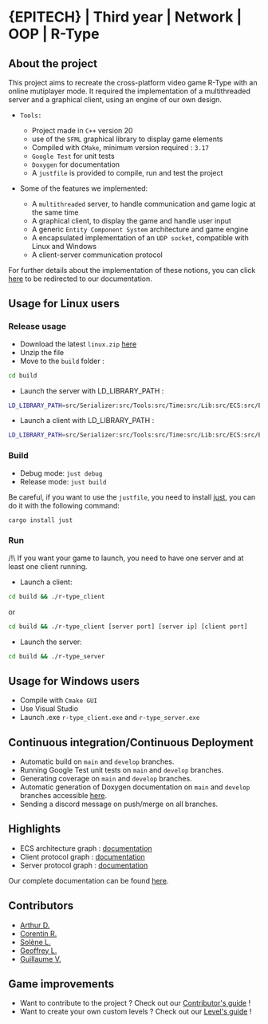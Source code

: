 # {EPITECH} | Third year | Network | OOP | R-Type

## About the project

This project aims to recreate the cross-platform video game R-Type with an online mutiplayer mode.
It required the implementation of a multithreaded server and a graphical client, using an engine of our own design.

- `Tools:`
  - Project made in `C++` version 20
  - use of the `SFML` graphical library to display game elements
  - Compiled with `CMake`, minimum version required : `3.17`
  - `Google Test` for unit tests
  - `Doxygen` for documentation
  - A `justfile` is provided to compile, run and test the project

- Some of the features we implemented:
  - A `multithreaded` server, to handle communication and game logic at the same time
  - A graphical client, to display the game and handle user input
  - A generic `Entity Component System` architecture and game engine
  - A encapsulated implementation of an `UDP socket`, compatible with Linux and Windows
  - A client-server communication protocol

For further details about the implementation of these notions, you can click [here](https://arthurtakase.github.io/R-Type/) to be redirected to our documentation.

## Usage for Linux users

### Release usage

- Download the latest `linux.zip` [here](https://github.com/ArthurTakase/R-Type/releases)
- Unzip the file
- Move to the `build` folder :

```bash
cd build
```

- Launch the server with LD_LIBRARY_PATH :

```bash
LD_LIBRARY_PATH=src/Serializer:src/Tools:src/Time:src/Lib:src/ECS:src/Error:src/Json ./r-type_server
```

- Launch a client with LD_LIBRARY_PATH :

```bash
LD_LIBRARY_PATH=src/Serializer:src/Tools:src/Time:src/Lib:src/ECS:src/Error:src/Json ./r-type_client
```

### Build

- Debug mode: `just debug`
- Release mode: `just build`

Be careful, if you want to use the `justfile`, you need to install [just](https://just.systems/man/en/), you can do it with the following command:

```bash
cargo install just
```

### Run

/!\ If you want your game to launch, you need to have one server and at least one client running.

- Launch a client:

```bash
cd build && ./r-type_client
```

or

```bash
cd build && ./r-type_client [server port] [server ip] [client port]
```

- Launch the server:

```bash
cd build && ./r-type_server
```

## Usage for Windows users

- Compile with `Cmake GUI`
- Use Visual Studio
- Launch .exe `r-type_client.exe` and `r-type_server.exe`

## Continuous integration/Continuous Deployment

- Automatic build on `main` and `develop` branches.
- Running Google Test unit tests on `main` and `develop` branches.
- Generating coverage on `main` and `develop` branches.
- Automatic generation of Doxygen documentation on `main` and `develop` branches accessible [here](https://arthurtakase.github.io/R-Type/).
- Sending a discord message on push/merge on all branches.

## Highlights

- ECS architecture graph : [documentation](docs/ECS.md)
- Client protocol graph : [documentation](docs/ClientProtocol.md)
- Server protocol graph : [documentation](docs/ServerProtocol.md)

Our complete documentation can be found [here](https://arthurtakase.github.io/R-Type/).

## Contributors

- [Arthur D.](https://github.com/ArthurTakase)
- [Corentin R.](https://github.com/roy-corentin)
- [Solène L.](https://github.com/slefeu)
- [Geoffrey L.](https://github.com/GeoffreyLabruyere)
- [Guillaume V.](https://github.com/GuillaumeVernizeau)

## Game improvements

- Want to contribute to the project ? Check out our [Contributor's guide](docs/Contributor.md) !
- Want to create your own custom levels ? Check out our [Level's guide](docs/CustomLevel.md) !
